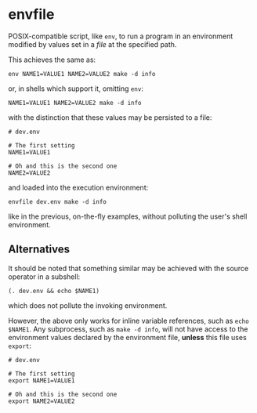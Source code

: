 # envfile

POSIX-compatible script, like `env`, to run a program in an environment modified by values set in a *file* at the specified path.

This achieves the same as:

    env NAME1=VALUE1 NAME2=VALUE2 make -d info

or, in shells which support it, omitting `env`:

    NAME1=VALUE1 NAME2=VALUE2 make -d info

with the distinction that these values may be persisted to a file:

    # dev.env

    # The first setting
    NAME1=VALUE1

    # Oh and this is the second one
    NAME2=VALUE2

and loaded into the execution environment:

    envfile dev.env make -d info

like in the previous, on-the-fly examples, without polluting the user's shell environment.

## Alternatives

It should be noted that something similar may be achieved with the source operator in a subshell:

    (. dev.env && echo $NAME1)

which does not pollute the invoking environment.

However, the above only works for inline variable references, such as `echo $NAME1`. Any subprocess, such as `make -d info`, will not have access to the environment values declared by the environment file, **unless** this file uses `export`:

    # dev.env

    # The first setting
    export NAME1=VALUE1

    # Oh and this is the second one
    export NAME2=VALUE2
